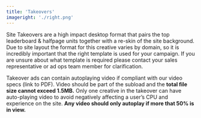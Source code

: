 ```yaml
---
title: 'Takeovers'
imageright: './right.png'
---
```


Site Takeovers are a high impact desktop format that pairs the top leaderboard & halfpage units together with a re-skin of the site background. Due to site layout the format for this creative varies by domain, so it is incredibly important that the right template is used for your campaign. If you are unsure about what template is required please contact your sales representative or ad ops team member for clarification.

Takeover ads can contain autoplaying video if compliant with our video specs (link to PDF). Video should be part of the subload and the **total file size cannot exceed 1.5MB.** Only one creative in the takeover can have auto-playing video to avoid negatively affecting a user’s CPU and experience on the site. **Any video should only autoplay if more that 50% is in view.**
